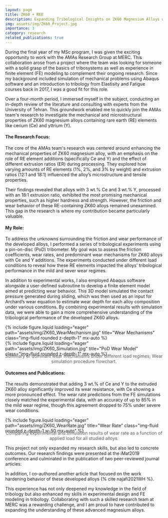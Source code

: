 ```yaml
---
layout: page
title: ZK60 + REE
description: Expanding Tribological Insights on ZK60 Magnesium Alloys with Rare Earth Element Additions
img: assets/img/ZK60_Project.jpg
importance: 3
category: research
related_publications: true
---
```


During the final year of my MSc program, I was given the exciting opportunity to work with the AMAs Research Group at MERC. This collaboration arose from a project where the team was looking for someone with a solid grasp of the basics of tribosystems as well as experience in finite element (FE) modeling to complement their ongoing research. Since my background included simulation of mechanical problems using Abaqus software and an introduction to tribology from Elastisity and Fatigue courses back in 2017, I was a good fit for this role.

Over a four-month period, I immersed myself in the subject, conducting an in-depth review of the literature and consulting with experts from the University of Tehran. This groundwork enabled me to quickly join the AMAs team's research to investigate the mechanical and microstructural properties of ZK60 magnesium alloys containing rare earth (RE) elements like cerium (Ce) and yttrium (Y).

#### The Research Focus:
The core of the AMAs team's research was centered around enhancing the mechanical properties of ZK60 magnesium alloy, with an emphasis on the role of RE element additions (specifically Ce and Y) and the effect of different extrusion ratios (ER) during processing. They explored how varying amounts of RE elements (1%, 2%, and 3% by weight) and extrusion ratios (12:1 and 18:1) influenced the alloy’s microstructure and tensile properties.

Their findings revealed that alloys with 3 wt.% Ce and 3 wt.% Y, processed with an 18:1 extrusion ratio, exhibited the most promising mechanical properties, such as higher hardness and strength. However, the friction and wear behavior of these RE-containing ZK60 alloys remained unexamined. This gap in the research is where my contribution became particularly valuable.

#### My Role:
To address the unknowns surrounding the friction and wear performance of the developed alloys, I performed a series of tribological experiments using a pin-on-disc (PoD) tribometer. My goal was to assess the friction coefficients, wear rates, and predominant wear mechanisms for ZK60 alloys with Ce and Y additions. The experiments conducted under different load conditions to reveal how these RE elements impacted the alloys' tribological performance in the mild and sever wear regimes.

In addition to experimental works, I also employed Abaqus software alongside a user-defined subroutine to develop a finite element model aimed at predicting wear behavior. This 3D model simulated the contact pressure generated during sliding, which was then used as an input for Archard’s wear equation to estimate wear depth for each alloy composition under various conditions. By combining experimental results with simulation data, we were able to gain a more comprehensive understanding of the tribological performance of the developed ZK60 alloys.

<div class="row">
    <div class="col-sm mt-3 mt-md-0 text-center">
        {% include figure.liquid loading="eager" path="assets/img/ZK60_WearMechanism.jpg" title="Wear Mechanisms" class="img-fluid rounded z-depth-1" mx-auto %}
    </div>
    <div class="col-sm mt-3 mt-md-0 text-center">
        {% include figure.liquid loading="eager" path="assets/img/ZK60_Simulation.jpg" title="PoD Wear Model" class="img-fluid rounded z-depth-1" mx-auto %}
    </div>
</div>
<div class="caption">
    Summary of dominant wear mechanisms under different load regimes; Wear simulation procedure flowchart.
</div>

#### Outcomes and Publications:
The results demonstrated that adding 3 wt.% of Ce and Y to the extruded ZK60 alloy significantly improved its wear resistance, with Ce showing a more pronounced effect. The wear rate predictions from the FE simulations closely matched the experimental data, with an accuracy of up to 85% in the mild wear regime, though this agreement dropped to 75% under severe wear conditions.

<div class="row">
    <div class="col-sm mt-3 mt-md-0 text-center">
        {% include figure.liquid loading="eager" path="assets/img/ZK60_WearRate.jpg" title="Wear Rate"
        class="img-fluid rounded z-depth-1 w-50 mx-auto" %}
    </div>
</div>
<div class="caption">
    Comparing experimental and simulation results of wear rate as a function of applied load for all studied alloys.
</div>
<style>
  .caption {
      margin-top: -10px; /* Adjust this value to control the gap */
      font-size: 14px; /* Optional: to customize the font size */
      color: #565B5F; /* Change this to any color you'd like (e.g., hex code, rgb, or named color) */
      text-align: center; /* Optional: Center the caption */
  }
</style>

This project not only expanded my research skills, but also led to concrete outcomes. Our research findings were presented at the iMat2019 conference and culminated in the publication of two peer-reviewed journal articles:

In addition, I co-authored another article that focused on the work hardening behavior of these developed alloys {% cite najafi2021WH %}.
<br>

This experience has not only deepened my knowledge in the field of tribology but also enhanced my skills in experimental design and FE modeling in tribology. Collaborating with such a skilled research team at MERC was a rewarding challenge, and I am proud to have contributed to expanding the understanding of these advanced magnesium alloys.

